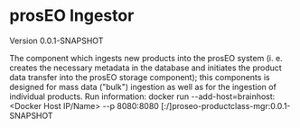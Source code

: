 # prosEO Ingestor

Version 0.0.1-SNAPSHOT

The component which ingests new products into the prosEO system (i. e. creates the necessary metadata in the database and initiates the product data transfer into the prosEO storage component); this components is designed for mass data ("bulk") ingestion as well as for the ingestion of individual products.
Run information:
    docker run --add-host=brainhost:<Docker Host IP/Name> --p 8080:8080 [<Registry Name>:<Registry Port>/]proseo-productclass-mgr:0.0.1-SNAPSHOT
    